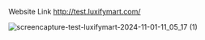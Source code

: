 Website Link
http://test.luxifymart.com/

![screencapture-test-luxifymart-2024-11-01-11_05_17 (1)](https://github.com/user-attachments/assets/f19b25c5-abbe-4503-8d61-f407d0a3f7c9)



